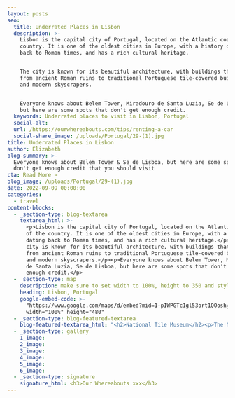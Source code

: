 ```yaml
---
layout: posts
seo:
  title: Underrated Places in Lisbon
  description: >-
    Lisbon is the capital city of Portugal, located on the Atlantic coast of the
    country. It is one of the oldest cities in Europe, with a history dating
    back to Roman times, and has a rich cultural heritage.


    The city is known for its beautiful architecture, with buildings that range
    from ancient Roman ruins to traditional Portuguese tile-covered buildings
    and modern skyscrapers.


    Everyone knows about Belem Tower, Miradouro de Santa Luzia, Se de Lisboa,
    but here are some spots that don't get enough credit.
  keywords: Underrated places to visit in Lisbon, Portugal
  social-alt:
  url: /https://ourwhereabouts.com/tips/renting-a-car
  social-share_image: /uploads/Portugal/29-(1).jpg
title: Underrated Places in Lisbon
author: Elizabeth
blog-summary: >-
  Everyone knows about Belem Tower & Se de Lisboa, but here are some spots that
  don't get enough credit that you should visit
cta: Read More →
blog_image: /uploads/Portugal/29-(1).jpg
date: 2022-09-09 00:00:00
categories:
  - travel
content-blocks:
  - _section-type: blog-textarea
    textarea_html: >-
      <p>Lisbon is the capital city of Portugal, located on the Atlantic coast
      of the country. It is one of the oldest cities in Europe, with a history
      dating back to Roman times, and has a rich cultural heritage.</p><p>The
      city is known for its beautiful architecture, with buildings that range
      from ancient Roman ruins to traditional Portuguese tile-covered buildings
      and modern skyscrapers.</p><p>Everyone knows about Belem Tower, Miradouro
      de Santa Luzia, Se de Lisboa, but here are some spots that don't get
      enough credit.</p>
  - _section-type: map
    description: make sure to set width to 100%, height to 350 and style to border 2
    heading: Lisbon, Portugal
    google-embed-code: >-
      "https://www.google.com/maps/d/embed?mid=1-pIWPGTc1gl53ort1QOoshyD1WYVBLE&ehbc=2E312F"
      width="100%" height="480"
  - _section-type: blog-featured-textarea
    blog-featured-textarea_html: "<h2>National Tile Museum</h2><p>The National Tile Museum, also known as the Museu Nacional do Azulejo in Portuguese, is a museum in Lisbon, Portugal that is dedicated to showcasing the history and art of Portuguese tiles. The museum is located in a former convent, the Madre de Deus Convent, which was founded in the 16th century.</p><p><br /><strong>•Entrance fee: </strong>5€<br /><strong>•Opening hours: </strong>Tuesday to Sunday from 10 am - 6 pm</p><p>\_</p><h2>Carmo Convent ruins</h2><p>The Carmo Convent ruins, also known as the Convento da Ordem do Carmo, are the remains of a Gothic church and convent that were destroyed in the 1755 Lisbon earthquake. The ruins are located in the Chiado neighborhood of Lisbon, Portugal and are a popular tourist attraction.</p><p><strong>•Entrance fee: </strong>5€<br /><strong>•Opening hours: </strong>Monday to Saturday from 10 am - 7 pm</p><p>\_</p><h2>LX Factory</h2><p>LX Factory is a cultural and creative hub located in the Alcântara neighborhood of Lisbon, Portugal. The complex is housed in a former industrial site and has been transformed into a space for artists, designers, and entrepreneurs to showcase their work and engage with the community.</p><p><strong>•Entrance fee: </strong>Free.<br /><strong>•Opening hours: </strong>Daily.</p><p>\_</p><h2>Ler Devagar Bookstore at LX Factory</h2><p>Ler Devagar is a bookstore located in the LX Factory complex in Lisbon, Portugal. The bookstore is housed in a large industrial building and is known for its unique and eclectic design.</p><p><strong>•Entrance fee:</strong> Free.<br />•<strong>Opening hours:</strong> Mon-Wed 10 am-10 pm | Thu-Sat 10 am-12 am | Sun 10 am-9 pm.</p><p>\_</p><h2>Livraria Bertrand</h2><p>Livraria Bertrand is a historic bookstore located in Lisbon, Portugal, and is considered to be one of the oldest bookstores in the world still in operation. The bookstore was founded in 1732 and has been in continuous operation ever since. The Livraria Bertrand store in Lisbon is located in the Chiado neighborhood and is housed in a beautiful 18th-century building. The bookstore has a wide selection of books in multiple languages and the store's interior is beautifully decorated.</p><p><strong>•Entrance fee: </strong>Free.<br /><strong>•Opening hours:&nbsp;</strong>Monday - Saturday from 9 am to 10 pm | Sunday 11 am to 8 pm</p><p>\_</p><h2>Miradouro da Graça</h2><p>Miradouro da Graça is a popular viewpoint located in the Graça neighborhood of Lisbon, Portugal. The viewpoint offers stunning panoramic views of the city, including the historic Alfama neighborhood, the Tagus River, and the São Jorge Castle.</p><p><strong>•Entrance fee:</strong> Free.<br /><strong>•Opening hours: </strong>Daily.</p><p>\_</p><h2>Jerónimos Monastery</h2><p>The Jerónimos Monastery, also known as the Hieronymites Monastery, is a UNESCO World Heritage Site located in the Belém neighborhood of Lisbon, Portugal. The monastery is one of the most important examples of Manueline architecture, a style that was popular in Portugal in the 16th century.</p><p><strong>•Entrance fee:</strong> 10€.<br /><strong>•Opening hours: </strong>Tuesday - Sunday 10 am - 5 pm.</p><p>\_</p><h2>25 de Abril Bridge</h2><p>The 25 de Abril Bridge, also known as the Ponte 25 de Abril, is a suspension bridge that spans the Tagus River in Lisbon, Portugal. The bridge is one of the most iconic landmarks in Lisbon and is a popular destination for tourists and locals alike. The bridge is similar in design to the Golden Gate Bridge in San Francisco, and its red color is also reminiscent of the famous American landmark. The bridge is 2.3 kilometers long and has two levels, with cars and trucks on the top level and trains on the bottom level.</p><p><strong>•Entrance fee:</strong> Free.<br /><strong>•Opening hours: </strong>Daily.</p>"
  - _section-type: gallery
    1_image:
    2_image:
    3_image:
    4_image:
    5_image:
    6_image:
  - _section-type: signature
    signature_html: <h3>Our Whereabouts xxx</h3>
---
```

